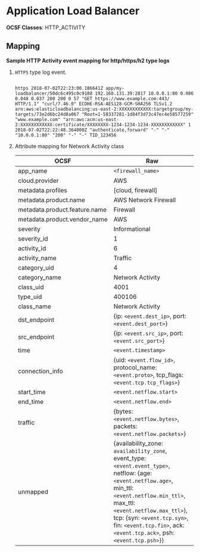 # Application Load Balancer

**OCSF Classes**: HTTP_ACTIVITY

## Mapping

**Sample HTTP Activity event mapping for http/https/h2 type logs**

1. `HTTPS` type log event.

    ```
        
    https 2018-07-02T22:23:00.186641Z app/my-loadbalancer/50dc6c495c0c9188 192.168.131.39:2817 10.0.0.1:80 0.086 0.048 0.037 200 200 0 57 "GET https://www.example.com:443/ HTTP/1.1" "curl/7.46.0" ECDHE-RSA-AES128-GCM-SHA256 TLSv1.2 arn:aws:elasticloadbalancing:us-east-2:XXXXXXXXXXXX:targetgroup/my-targets/73e2d6bc24d8a067 "Root=1-58337281-1d84f3d73c47ec4e58577259" "www.example.com" "arn:aws:acm:us-east-2:XXXXXXXXXXXX:certificate/XXXXXXXX-1234-1234-1234-XXXXXXXXXXXX" 1 2018-07-02T22:22:48.364000Z "authenticate,forward" "-" "-" "10.0.0.1:80" "200" "-" "-" TID_123456

    ```

2. Attribute mapping for Network Activity class

    |OCSF|Raw|
    |-|-|
    | app_name | `<firewall_name>` |
    | cloud.provider | AWS |
    | metadata.profiles | [cloud, firewall] |
    | metadata.product.name | AWS Network Firewall |
    | metadata.product.feature.name | Firewall |
    | metadata.product.vendor_name | AWS |
    | severity | Informational |
    | severity_id | 1 |
    | activity_id | 6 |
    | activity_name | Traffic |
    | category_uid | 4 |
    | category_name | Network Activity |
    | class_uid | 4001 |
    | type_uid | 400106 |
    | class_name | Network Activity |
    | dst_endpoint | {ip: `<event.dest_ip>`, port: `<event.dest_port>`} |
    | src_endpoint | {ip: `<event.src_ip>`, port: `<event.src_port>`} |
    | time | `<event.timestamp>` |
    | connection_info | {uid: `<event.flow_id>`, protocol_name: `<event.proto>`, tcp_flags: `<event.tcp.tcp_flags>`} |
    | start_time | `<event.netflow.start>` |
    | end_time | `<event.netflow.end>` |
    | traffic | {bytes: `<event.netflow.bytes>`, packets: `<event.netflow.packets>`} |
    | unmapped | {availability_zone: `availability_zone`, event_type: `<event.event_type>`, netflow: {age: `<event.netflow.age>`, min_ttl: `<event.netflow.min_ttl>`, max_ttl: `<event.netflow.max_ttl>`}, tcp: {syn: `<event.tcp.syn>`, fin: `<event.tcp.fin>`, ack: `<event.tcp.ack>`, psh: `<event.tcp.psh>`}} |
